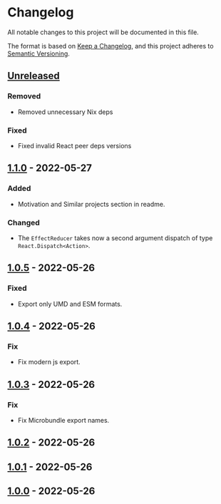# Changelog

All notable changes to this project will be documented in this file.

The format is based on [Keep a Changelog](https://keepachangelog.com/en/1.0.0/),
and this project adheres to [Semantic Versioning](https://semver.org/spec/v2.0.0.html).

## [Unreleased]

### Removed

- Removed unnecessary Nix deps

### Fixed

- Fixed invalid React peer deps versions

## [1.1.0] - 2022-05-27

### Added

- Motivation and Similar projects section in readme.

### Changed

- The `EffectReducer` takes now a second argument dispatch of type
  `React.Dispatch<Action>`.

## [1.0.5] - 2022-05-26

### Fixed

- Export only UMD and ESM formats.

## [1.0.4] - 2022-05-26

### Fix

- Fix modern js export.

## [1.0.3] - 2022-05-26

### Fix

- Fix Microbundle export names.

## [1.0.2] - 2022-05-26

## [1.0.1] - 2022-05-26

## [1.0.0] - 2022-05-26

[unreleased]: https://github.com/soywod/react-use-bireducer/compare/v1.1.0...HEAD
[1.1.0]: https://github.com/soywod/react-use-bireducer/compare/v1.0.5...v1.1.0
[1.0.5]: https://github.com/soywod/react-use-bireducer/compare/v1.0.4...v1.0.5
[1.0.4]: https://github.com/soywod/react-use-bireducer/compare/v1.0.3...v1.0.4
[1.0.3]: https://github.com/soywod/react-use-bireducer/compare/v1.0.2...v1.0.3
[1.0.2]: https://github.com/soywod/react-use-bireducer/compare/v1.0.1...v1.0.2
[1.0.1]: https://github.com/soywod/react-use-bireducer/compare/v1.0.0...v1.0.1
[1.0.0]: https://github.com/soywod/react-use-bireducer/releases/tag/v1.0.0
